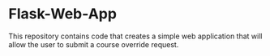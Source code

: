 # Flask-Web-App
This repository contains code that creates a simple web application that will allow the user to submit a course override request.
